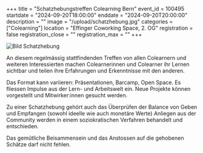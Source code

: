 +++
title = "Schatzhebungstreffen Colearning Bern"
event_id = 100495
startdate = "2024-09-20T18:00:00"
enddate = "2024-09-20T20:00:00"
description = ""
image = "/upload/schatzhebung.jpg"
categories = ["Colearning"]
location = "Effinger Coworking Space, 2. OG"
registration = false
registration_close = ""
registration_max = ""
+++

![Bild Schatzhebung](/upload/schatzhebung.jpg)

An diesem regelmässig stattfindenden Treffen von allen Colearnern und weiteren Interessierten machen 
Colearnerinnen und Colearner ihr Lernen sichtbar und teilen ihre Erfahrungen und Erkenntnisse mit 
den anderen. 

Das Format kann variieren: Präsentationen, Barcamp, Open Space. Es fliessen Impulse aus der Lern- 
und Arbeitswelt ein. Neue Projekte können vorgestellt und Mitwirker:innen gesucht werden. 

Zu einer Schatzhebung gehört auch das Überprüfen der Balance von Geben und Empfangen (sowohl ideelle 
wie auch monetäre Werte) Anliegen aus der Community werden in einem soziokratischen Verfahren 
behandelt und entschieden. 

Das gemütliche Beisammensein und das Anstossen auf die gehobenen Schätze darf nicht fehlen. 
